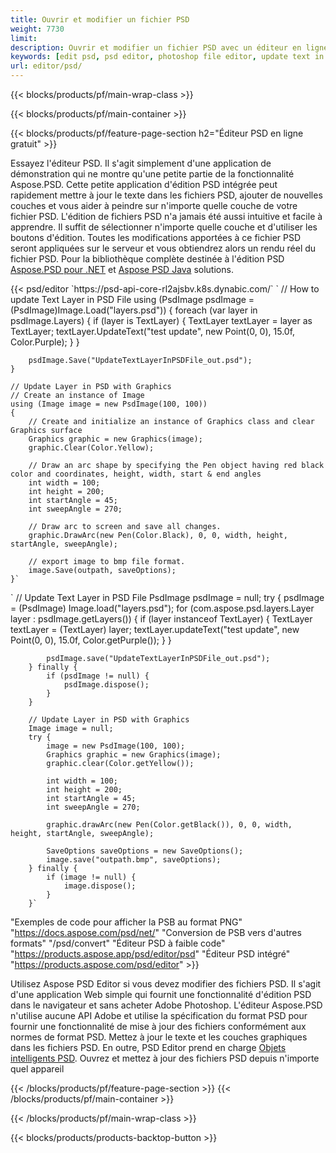 ```yaml
---
title: Ouvrir et modifier un fichier PSD
weight: 7730
limit: 
description: Ouvrir et modifier un fichier PSD avec un éditeur en ligne
keywords: [edit psd, psd editor, photoshop file editor, update text in psd, update psd, open psd, update text in psd]
url: editor/psd/
---
```


{{< blocks/products/pf/main-wrap-class >}}

{{< blocks/products/pf/main-container >}}

{{< blocks/products/pf/feature-page-section h2="Éditeur PSD en ligne gratuit" >}}
<p>Essayez l'éditeur PSD. Il s'agit simplement d'une application de démonstration qui ne montre qu'une petite partie de la fonctionnalité Aspose.PSD. Cette petite application d'édition PSD intégrée peut rapidement mettre à jour le texte dans les fichiers PSD, ajouter de nouvelles couches et vous aider à peindre sur n'importe quelle couche de votre fichier PSD. L'édition de fichiers PSD n'a jamais été aussi intuitive et facile à apprendre. Il suffit de sélectionner n'importe quelle couche et d'utiliser les boutons d'édition. Toutes les modifications apportées à ce fichier PSD seront appliquées sur le serveur et vous obtiendrez alors un rendu réel du fichier PSD. Pour la bibliothèque complète destinée à l'édition PSD <a href="/psd/{{< lang-code >}}net">Aspose.PSD pour .NET</a> et <a href="/psd/{{< lang-code >}}java">Aspose PSD Java</a> solutions. </p>
{{< psd/editor `https://psd-api-core-rl2ajsbv.k8s.dynabic.com/` 
`	// How to update Text Layer in PSD File
	using (PsdImage psdImage = (PsdImage)Image.Load("layers.psd"))
  	{
		foreach (var layer in psdImage.Layers)
		{
			if (layer is TextLayer)
			{
				TextLayer textLayer = layer as TextLayer;
				textLayer.UpdateText("test update", new Point(0, 0), 15.0f, Color.Purple);
			}
		}

		psdImage.Save("UpdateTextLayerInPSDFile_out.psd");
	}
	
	// Update Layer in PSD with Graphics
	// Create an instance of Image
	using (Image image = new PsdImage(100, 100))
	{
		// Create and initialize an instance of Graphics class and clear Graphics surface
		Graphics graphic = new Graphics(image);
		graphic.Clear(Color.Yellow);

		// Draw an arc shape by specifying the Pen object having red black color and coordinates, height, width, start & end angles                 
		int width = 100;
		int height = 200;
		int startAngle = 45;
		int sweepAngle = 270;

		// Draw arc to screen and save all changes.
		graphic.DrawArc(new Pen(Color.Black), 0, 0, width, height, startAngle, sweepAngle);

		// export image to bmp file format.
		image.Save(outpath, saveOptions);
	}` 
`       // Update Text Layer in PSD File
        PsdImage psdImage = null;
        try {
            psdImage = (PsdImage) Image.load("layers.psd");
            for (com.aspose.psd.layers.Layer layer : psdImage.getLayers()) {
                if (layer instanceof TextLayer) {
                    TextLayer textLayer = (TextLayer) layer;
                    textLayer.updateText("test update", new Point(0, 0), 15.0f, Color.getPurple());
                }
            }

            psdImage.save("UpdateTextLayerInPSDFile_out.psd");
        } finally {
            if (psdImage != null) {
                psdImage.dispose();
            }
        }

        // Update Layer in PSD with Graphics
        Image image = null;
        try {
            image = new PsdImage(100, 100);
            Graphics graphic = new Graphics(image);
            graphic.clear(Color.getYellow());

            int width = 100;
            int height = 200;
            int startAngle = 45;
            int sweepAngle = 270;

            graphic.drawArc(new Pen(Color.getBlack()), 0, 0, width, height, startAngle, sweepAngle);

            SaveOptions saveOptions = new SaveOptions();
            image.save("outpath.bmp", saveOptions);
        } finally {
            if (image != null) {
                image.dispose();
            }
        }`	 
"Exemples de code pour afficher la PSB au format PNG"  "https://docs.aspose.com/psd/net/" 
"Conversion de PSB vers d'autres formats"  "/psd/convert" 
"Éditeur PSD à faible code" "https://products.aspose.app/psd/editor/psd" 
"Éditeur PSD intégré" "https://products.aspose.com/psd/editor" >}}
<p>Utilisez Aspose PSD Editor si vous devez modifier des fichiers PSD. Il s'agit d'une application Web simple qui fournit une fonctionnalité d'édition PSD dans le navigateur et sans acheter Adobe Photoshop. L'éditeur Aspose.PSD n'utilise aucune API Adobe et utilise la spécification du format PSD pour fournir une fonctionnalité de mise à jour des fichiers conformément aux normes de format PSD. Mettez à jour le texte et les couches graphiques dans les fichiers PSD. En outre, PSD Editor prend en charge <a href="https://reference.aspose.com/psd/net/aspose.psd.fileformats.psd.layers.smartobjects/smartobjectlayer/">Objets intelligents PSD</a>. Ouvrez et mettez à jour des fichiers PSD depuis n'importe quel appareil</p>

{{< /blocks/products/pf/feature-page-section >}}
{{< /blocks/products/pf/main-container >}}


{{< /blocks/products/pf/main-wrap-class >}}

{{< blocks/products/products-backtop-button >}}

